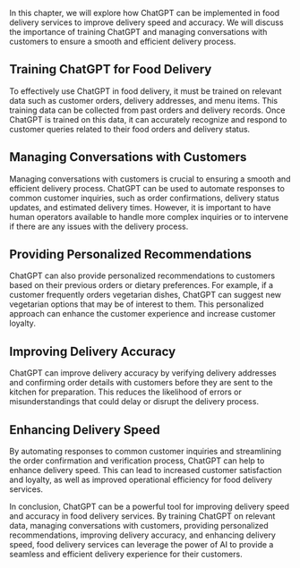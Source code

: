 
In this chapter, we will explore how ChatGPT can be implemented in food delivery services to improve delivery speed and accuracy. We will discuss the importance of training ChatGPT and managing conversations with customers to ensure a smooth and efficient delivery process.

Training ChatGPT for Food Delivery
----------------------------------

To effectively use ChatGPT in food delivery, it must be trained on relevant data such as customer orders, delivery addresses, and menu items. This training data can be collected from past orders and delivery records. Once ChatGPT is trained on this data, it can accurately recognize and respond to customer queries related to their food orders and delivery status.

Managing Conversations with Customers
-------------------------------------

Managing conversations with customers is crucial to ensuring a smooth and efficient delivery process. ChatGPT can be used to automate responses to common customer inquiries, such as order confirmations, delivery status updates, and estimated delivery times. However, it is important to have human operators available to handle more complex inquiries or to intervene if there are any issues with the delivery process.

Providing Personalized Recommendations
--------------------------------------

ChatGPT can also provide personalized recommendations to customers based on their previous orders or dietary preferences. For example, if a customer frequently orders vegetarian dishes, ChatGPT can suggest new vegetarian options that may be of interest to them. This personalized approach can enhance the customer experience and increase customer loyalty.

Improving Delivery Accuracy
---------------------------

ChatGPT can improve delivery accuracy by verifying delivery addresses and confirming order details with customers before they are sent to the kitchen for preparation. This reduces the likelihood of errors or misunderstandings that could delay or disrupt the delivery process.

Enhancing Delivery Speed
------------------------

By automating responses to common customer inquiries and streamlining the order confirmation and verification process, ChatGPT can help to enhance delivery speed. This can lead to increased customer satisfaction and loyalty, as well as improved operational efficiency for food delivery services.

In conclusion, ChatGPT can be a powerful tool for improving delivery speed and accuracy in food delivery services. By training ChatGPT on relevant data, managing conversations with customers, providing personalized recommendations, improving delivery accuracy, and enhancing delivery speed, food delivery services can leverage the power of AI to provide a seamless and efficient delivery experience for their customers.

